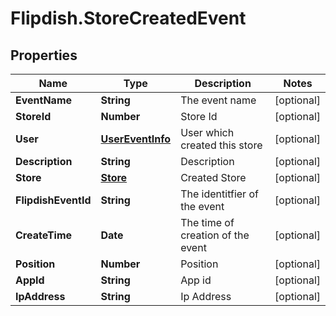 # Flipdish.StoreCreatedEvent

## Properties
Name | Type | Description | Notes
------------ | ------------- | ------------- | -------------
**EventName** | **String** | The event name | [optional] 
**StoreId** | **Number** | Store Id | [optional] 
**User** | [**UserEventInfo**](UserEventInfo.md) | User which created this store | [optional] 
**Description** | **String** | Description | [optional] 
**Store** | [**Store**](Store.md) | Created Store | [optional] 
**FlipdishEventId** | **String** | The identitfier of the event | [optional] 
**CreateTime** | **Date** | The time of creation of the event | [optional] 
**Position** | **Number** | Position | [optional] 
**AppId** | **String** | App id | [optional] 
**IpAddress** | **String** | Ip Address | [optional] 


